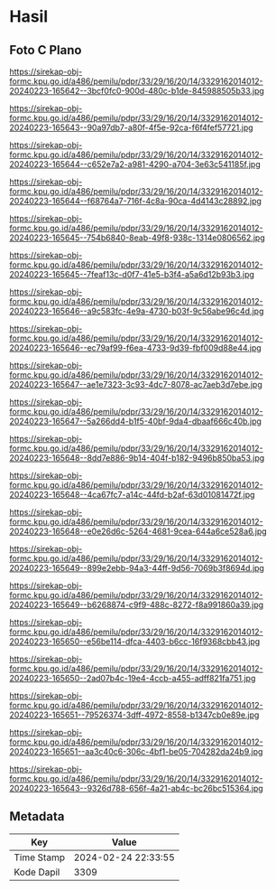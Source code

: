 # Hasil

## Foto C Plano

https://sirekap-obj-formc.kpu.go.id/a486/pemilu/pdpr/33/29/16/20/14/3329162014012-20240223-165642--3bcf0fc0-900d-480c-b1de-845988505b33.jpg

https://sirekap-obj-formc.kpu.go.id/a486/pemilu/pdpr/33/29/16/20/14/3329162014012-20240223-165643--90a97db7-a80f-4f5e-92ca-f6f4fef57721.jpg

https://sirekap-obj-formc.kpu.go.id/a486/pemilu/pdpr/33/29/16/20/14/3329162014012-20240223-165644--c652e7a2-a981-4290-a704-3e63c541185f.jpg

https://sirekap-obj-formc.kpu.go.id/a486/pemilu/pdpr/33/29/16/20/14/3329162014012-20240223-165644--f68764a7-716f-4c8a-90ca-4d4143c28892.jpg

https://sirekap-obj-formc.kpu.go.id/a486/pemilu/pdpr/33/29/16/20/14/3329162014012-20240223-165645--754b6840-8eab-49f8-938c-1314e0806562.jpg

https://sirekap-obj-formc.kpu.go.id/a486/pemilu/pdpr/33/29/16/20/14/3329162014012-20240223-165645--7feaf13c-d0f7-41e5-b3f4-a5a6d12b93b3.jpg

https://sirekap-obj-formc.kpu.go.id/a486/pemilu/pdpr/33/29/16/20/14/3329162014012-20240223-165646--a9c583fc-4e9a-4730-b03f-9c56abe96c4d.jpg

https://sirekap-obj-formc.kpu.go.id/a486/pemilu/pdpr/33/29/16/20/14/3329162014012-20240223-165646--ec79af99-f6ea-4733-9d39-fbf009d88e44.jpg

https://sirekap-obj-formc.kpu.go.id/a486/pemilu/pdpr/33/29/16/20/14/3329162014012-20240223-165647--ae1e7323-3c93-4dc7-8078-ac7aeb3d7ebe.jpg

https://sirekap-obj-formc.kpu.go.id/a486/pemilu/pdpr/33/29/16/20/14/3329162014012-20240223-165647--5a266dd4-b1f5-40bf-9da4-dbaaf666c40b.jpg

https://sirekap-obj-formc.kpu.go.id/a486/pemilu/pdpr/33/29/16/20/14/3329162014012-20240223-165648--8dd7e886-9b14-404f-b182-9496b850ba53.jpg

https://sirekap-obj-formc.kpu.go.id/a486/pemilu/pdpr/33/29/16/20/14/3329162014012-20240223-165648--4ca67fc7-a14c-44fd-b2af-63d01081472f.jpg

https://sirekap-obj-formc.kpu.go.id/a486/pemilu/pdpr/33/29/16/20/14/3329162014012-20240223-165648--e0e26d6c-5264-4681-9cea-644a6ce528a6.jpg

https://sirekap-obj-formc.kpu.go.id/a486/pemilu/pdpr/33/29/16/20/14/3329162014012-20240223-165649--899e2ebb-94a3-44ff-9d56-7069b3f8694d.jpg

https://sirekap-obj-formc.kpu.go.id/a486/pemilu/pdpr/33/29/16/20/14/3329162014012-20240223-165649--b6268874-c9f9-488c-8272-f8a991860a39.jpg

https://sirekap-obj-formc.kpu.go.id/a486/pemilu/pdpr/33/29/16/20/14/3329162014012-20240223-165650--e56be114-dfca-4403-b6cc-16f9368cbb43.jpg

https://sirekap-obj-formc.kpu.go.id/a486/pemilu/pdpr/33/29/16/20/14/3329162014012-20240223-165650--2ad07b4c-19e4-4ccb-a455-adff821fa751.jpg

https://sirekap-obj-formc.kpu.go.id/a486/pemilu/pdpr/33/29/16/20/14/3329162014012-20240223-165651--79526374-3dff-4972-8558-b1347cb0e89e.jpg

https://sirekap-obj-formc.kpu.go.id/a486/pemilu/pdpr/33/29/16/20/14/3329162014012-20240223-165651--aa3c40c6-306c-4bf1-be05-704282da24b9.jpg

https://sirekap-obj-formc.kpu.go.id/a486/pemilu/pdpr/33/29/16/20/14/3329162014012-20240223-165643--9326d788-656f-4a21-ab4c-bc26bc515364.jpg


## Metadata

| Key        | Value               |
| ---------- | ------------------- |
| Time Stamp | 2024-02-24 22:33:55 |
| Kode Dapil | 3309                |



